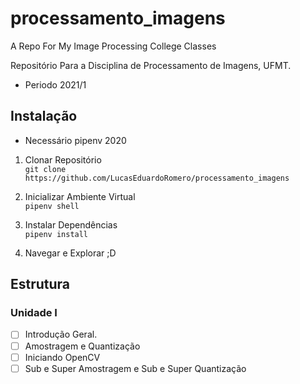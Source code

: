 # processamento_imagens

A Repo For My Image Processing College Classes

Repositório Para a Disciplina de Processamento de Imagens, UFMT.

- Periodo 2021/1

## Instalação

- Necessário pipenv 2020

1. Clonar Repositório  
   `git clone https://github.com/LucasEduardoRomero/processamento_imagens`

1. Inicializar Ambiente Virtual  
   `pipenv shell`

1. Instalar Dependências  
   `pipenv install`

1. Navegar e Explorar ;D

## Estrutura

### Unidade I

- [ ] Introdução Geral.
- [ ] Amostragem e Quantização
- [ ] Iniciando OpenCV
- [ ] Sub e Super Amostragem e Sub e Super Quantização
